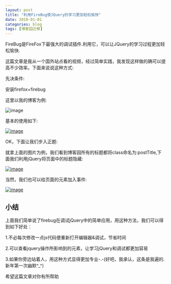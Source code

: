 ```yaml
---
layout: post
title: "利用FireBug使JQuery的学习更加轻松愉快"
date: 2010-01-01
categories: blog
tags: [博客园迁移]
---
```


FireBug是FireFox下最强大的调试插件.利用它，可以让JQuery的学习过程更加轻松愉快.

这篇文章是我从一个国外站点看的视频，经过简单实践，我发现这样做的确可以提高不少效率。下面来说说这种方式:

先决条件:

安装firefox+firebug

这里以我的博客为例:

![image](https://cdn.jsdelivr.net/gh/careyson/careyson.github.io@main/assets/images/2010-01-01-firebug-jquery/firebug-jquery-1_6.jpg)

基本的使用如下:

[![image](https://cdn.jsdelivr.net/gh/careyson/careyson.github.io@main/assets/images/2010-01-01-firebug-jquery/firebug-jquery-2_thumb.jpg)](http://images.cnblogs.com/cnblogs_com/CareySon/WindowsLiveWriter/FireBugJQuery_10C90/2_2.jpg)

OK，下面让我们步入正题:

就拿上面的图片为例，我们看到博客园所有的标题都将class命名为:postTitle,下面我们利用jQuery将页面中的标题隐藏:

[![image](https://cdn.jsdelivr.net/gh/careyson/careyson.github.io@main/assets/images/2010-01-01-firebug-jquery/firebug-jquery-3_thumb.jpg)](http://images.cnblogs.com/cnblogs_com/CareySon/WindowsLiveWriter/FireBugJQuery_10C90/3_2.jpg)

当然，我们也可以给页面的元素加入事件:

[![image](https://cdn.jsdelivr.net/gh/careyson/careyson.github.io@main/assets/images/2010-01-01-firebug-jquery/firebug-jquery-4_thumb.jpg)](http://images.cnblogs.com/cnblogs_com/CareySon/WindowsLiveWriter/FireBugJQuery_10C90/4_2.jpg)

## 小结

上面我们简单说了firebug在调试jQuery中的简单应用，用这种方法，我们可以得到如下好处：

1.不必每次修改一点js代码便重新打开编辑器&调试，节省时间

2.可以查看jquery操作所影响到的元素，让学习jQuery和调试都更加容易

3.如果你旁边站着人，用这种方式显得更加专业-.-\(好吧，我承认，这条是我遍的.新年第一次幽默^\_^\)

希望这篇文章对你有所帮助
